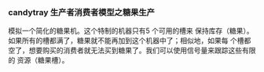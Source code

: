 ### candytray 生产者消费者模型之糖果生产
模拟一个简化的糖果机。这个特制的机器只有5 个可用的槽来
保持库存（糖果）。如果所有的槽都满了，糖果就不能再加到这个机器中了；相似地，如果每
个槽都空了，想要购买的消费者就无法买到糖果了。我们可以使用信号量来跟踪这些有限的
资源（糖果槽）。
